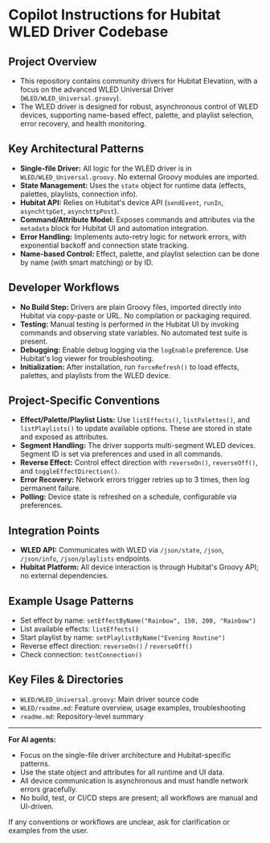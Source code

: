 # Copilot Instructions for Hubitat WLED Driver Codebase

## Project Overview
- This repository contains community drivers for Hubitat Elevation, with a focus on the advanced WLED Universal Driver (`WLED/WLED_Universal.groovy`).
- The WLED driver is designed for robust, asynchronous control of WLED devices, supporting name-based effect, palette, and playlist selection, error recovery, and health monitoring.

## Key Architectural Patterns
- **Single-file Driver:** All logic for the WLED driver is in `WLED/WLED_Universal.groovy`. No external Groovy modules are imported.
- **State Management:** Uses the `state` object for runtime data (effects, palettes, playlists, connection info).
- **Hubitat API:** Relies on Hubitat's device API (`sendEvent`, `runIn`, `asynchttpGet`, `asynchttpPost`).
- **Command/Attribute Model:** Exposes commands and attributes via the `metadata` block for Hubitat UI and automation integration.
- **Error Handling:** Implements auto-retry logic for network errors, with exponential backoff and connection state tracking.
- **Name-based Control:** Effect, palette, and playlist selection can be done by name (with smart matching) or by ID.

## Developer Workflows
- **No Build Step:** Drivers are plain Groovy files, imported directly into Hubitat via copy-paste or URL. No compilation or packaging required.
- **Testing:** Manual testing is performed in the Hubitat UI by invoking commands and observing state variables. No automated test suite is present.
- **Debugging:** Enable debug logging via the `logEnable` preference. Use Hubitat's log viewer for troubleshooting.
- **Initialization:** After installation, run `forceRefresh()` to load effects, palettes, and playlists from the WLED device.

## Project-Specific Conventions
- **Effect/Palette/Playlist Lists:** Use `listEffects()`, `listPalettes()`, and `listPlaylists()` to update available options. These are stored in state and exposed as attributes.
- **Segment Handling:** The driver supports multi-segment WLED devices. Segment ID is set via preferences and used in all commands.
- **Reverse Effect:** Control effect direction with `reverseOn()`, `reverseOff()`, and `toggleEffectDirection()`.
- **Error Recovery:** Network errors trigger retries up to 3 times, then log permanent failure.
- **Polling:** Device state is refreshed on a schedule, configurable via preferences.

## Integration Points
- **WLED API:** Communicates with WLED via `/json/state`, `/json`, `/json/info`, `/json/playlists` endpoints.
- **Hubitat Platform:** All device interaction is through Hubitat's Groovy API; no external dependencies.

## Example Usage Patterns
- Set effect by name: `setEffectByName("Rainbow", 150, 200, "Rainbow")`
- List available effects: `listEffects()`
- Start playlist by name: `setPlaylistByName("Evening Routine")`
- Reverse effect direction: `reverseOn()` / `reverseOff()`
- Check connection: `testConnection()`

## Key Files & Directories
- `WLED/WLED_Universal.groovy`: Main driver source code
- `WLED/readme.md`: Feature overview, usage examples, troubleshooting
- `readme.md`: Repository-level summary

---

**For AI agents:**
- Focus on the single-file driver architecture and Hubitat-specific patterns.
- Use the state object and attributes for all runtime and UI data.
- All device communication is asynchronous and must handle network errors gracefully.
- No build, test, or CI/CD steps are present; all workflows are manual and UI-driven.

If any conventions or workflows are unclear, ask for clarification or examples from the user.
